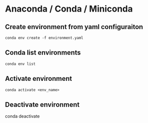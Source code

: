 # Anaconda / Conda / Miniconda

## Create environment from yaml configuraiton
```
conda env create -f environment.yaml
```

## Conda list environments
```
conda env list
```

## Activate environment
```
conda activate <env_name>
```

## Deactivate environment 
conda deactivate
